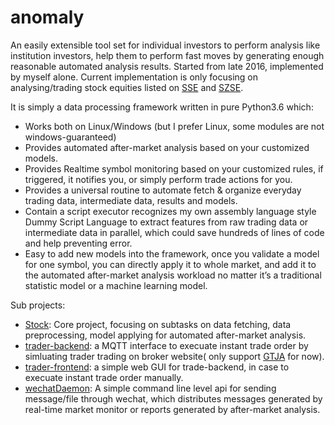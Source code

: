 # anomaly

An easily extensible tool set for individual investors to perform analysis like institution investors, help them to perform fast moves by generating enough reasonable automated analysis results. Started from late 2016, implemented by myself alone. Current implementation is only focusing on analysing/trading stock equities listed on [SSE](http://english.sse.com.cn/) and [SZSE](http://www.szse.cn/main/en/).

It is simply a data processing framework written in pure Python3.6 which:

* Works both on Linux/Windows (but I prefer Linux, some modules are not windows-guaranteed)
* Provides automated after-market analysis based on your customized models.
* Provides Realtime symbol monitoring based on your customized rules, if triggered, it notifies you, or simply perform trade actions for you.
* Provides a universal routine to automate fetch & organize everyday trading data, intermediate data, results and models.
* Contain a script executor recognizes my own assembly language style Dummy Script Language to extract features from raw trading data or intermediate data in parallel, which could save hundreds of lines of code and help preventing error.
* Easy to add new models into the framework, once you validate a model for one symbol, you can directly apply it to whole market, and add it to the automated after-market analysis workload no matter it’s a traditional statistic model or a machine learning model.

Sub projects:
* [Stock](https://github.com/zz090923610/stock): Core project, focusing on subtasks on data fetching, data preprocessing, model applying for automated after-market analysis.
* [trader-backend](https://github.com/zz090923610/trader-backend): a MQTT interface to execuate instant trade order by simluating trader trading on broker website( only support [GTJA](http://www.gtja.com/content/gtja_en/index.html) for now).
* [trader-frontend](https://github.com/zz090923610/trader-frontend): a simple web GUI for trade-backend, in case to execuate instant trade order manually. 
* [wechatDaemon](https://github.com/zz090923610/wechatDaemon): A simple command line level api for sending message/file through wechat, which distributes messages generated by real-time market monitor or reports generated by after-market analysis. 
